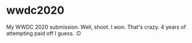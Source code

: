 # wwdc2020
My WWDC 2020 submission. Well, shoot. I won. That's crazy. 4 years of attempting paid off I guess. :D
